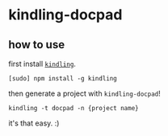 # kindling-docpad

## how to use

first install [`kindling`](https://github.com/ahdinosaur/kindling).

```
[sudo] npm install -g kindling
```

then generate a project with `kindling-docpad`!

```
kindling -t docpad -n {project name}
```

it's that easy. :)